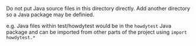 Do not put Java source files in this directory directly.
Add another directory so a Java package may be definied.

e.g. Java files within test/howdytest would be in the `howdytest` Java package
and can be imported from other parts of the project using `import howdytest.*`

